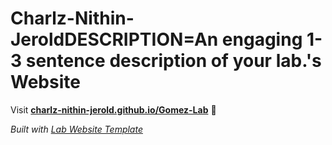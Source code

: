 
# Charlz-Nithin-JeroldDESCRIPTION=An engaging 1-3 sentence description of your lab.'s Website

Visit **[charlz-nithin-jerold.github.io/Gomez-Lab](https://charlz-nithin-jerold.github.io/Gomez-Lab)** 🚀

_Built with [Lab Website Template](https://greene-lab.gitbook.io/lab-website-template-docs)_
